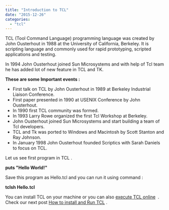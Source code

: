 ```yaml
---
title: "Introduction to TCL"
date: "2015-12-26"
categories: 
  - "tcl"
---
```


TCL (Tool Command Language) programming language was created by John Ousterhout in 1988 at the University of California, Berkeley. It is scripting language and commonly used for rapid prototyping, scripted applications and testing.

In 1994 John Ousterhout joined Sun Microsystems and with help of Tcl team he has added lot of new feature in TCL and TK.

**These are some Important events :** 

- First talk on TCL by John Ousterhout in 1989 at Berkeley Industrial Liaison Conference.
- First paper presented in 1990 at USENIX Conference by John Ousterhout.
- In 1990 first TCL community was formed.
- In 1993 Larry Rowe organized the first Tcl Workshop at Berkeley.
- John Ousterhout joined Sun Microsystems and start building a team of Tcl developers.
- TCL and Tk was ported to Windows and Macintosh by Scott Stanton and Ray Johnson.
- In January 1998 John Ousterhout founded Scriptics with Sarah Daniels to focus on TCL.

Let us see first program in TCL .

**puts "Hello World!"**

Save this program as Hello.tcl and you can run it using command :

**tclsh Hello.tcl**

You can install TCL on your machine or you can also [execute TCL online](http://www.tutorialspoint.com/execute_tcl_online.php)  . Check our next post [How to install and Run TCL](http://fervort.com/blog/2015/12/how-to-install-and-run-tcl/) .
